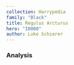 ```yaml
---
collection: Harrypedia
family: "Black"
title: Regulus Arcturus
hero: "I0008"
author: Luke Schierer
---
```



### Analysis

